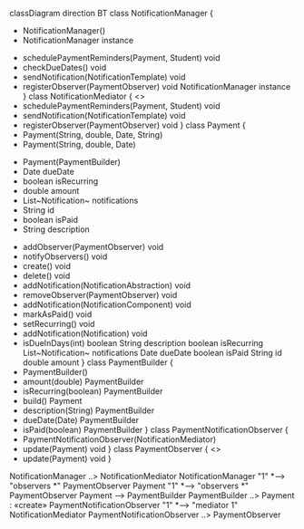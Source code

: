 classDiagram
direction BT
class NotificationManager {
  - NotificationManager() 
  - NotificationManager instance
  + schedulePaymentReminders(Payment, Student) void
  + checkDueDates() void
  + sendNotification(NotificationTemplate) void
  + registerObserver(PaymentObserver) void
   NotificationManager instance
}
class NotificationMediator {
<<Interface>>
  + schedulePaymentReminders(Payment, Student) void
  + sendNotification(NotificationTemplate) void
  + registerObserver(PaymentObserver) void
}
class Payment {
  + Payment(String, double, Date, String) 
  + Payment(String, double, Date) 
  - Payment(PaymentBuilder) 
  - Date dueDate
  - boolean isRecurring
  - double amount
  - List~Notification~ notifications
  - String id
  - boolean isPaid
  - String description
  + addObserver(PaymentObserver) void
  + notifyObservers() void
  + create() void
  + delete() void
  + addNotification(NotificationAbstraction) void
  + removeObserver(PaymentObserver) void
  + addNotification(NotificationComponent) void
  + markAsPaid() void
  + setRecurring() void
  + addNotification(Notification) void
  + isDueInDays(int) boolean
   String description
   boolean isRecurring
   List~Notification~ notifications
   Date dueDate
   boolean isPaid
   String id
   double amount
}
class PaymentBuilder {
  + PaymentBuilder() 
  + amount(double) PaymentBuilder
  + isRecurring(boolean) PaymentBuilder
  + build() Payment
  + description(String) PaymentBuilder
  + dueDate(Date) PaymentBuilder
  + isPaid(boolean) PaymentBuilder
}
class PaymentNotificationObserver {
  + PaymentNotificationObserver(NotificationMediator) 
  + update(Payment) void
}
class PaymentObserver {
<<Interface>>
  + update(Payment) void
}

NotificationManager  ..>  NotificationMediator 
NotificationManager "1" *--> "observers *" PaymentObserver 
Payment "1" *--> "observers *" PaymentObserver 
Payment  -->  PaymentBuilder 
PaymentBuilder  ..>  Payment : «create»
PaymentNotificationObserver "1" *--> "mediator 1" NotificationMediator 
PaymentNotificationObserver  ..>  PaymentObserver 
